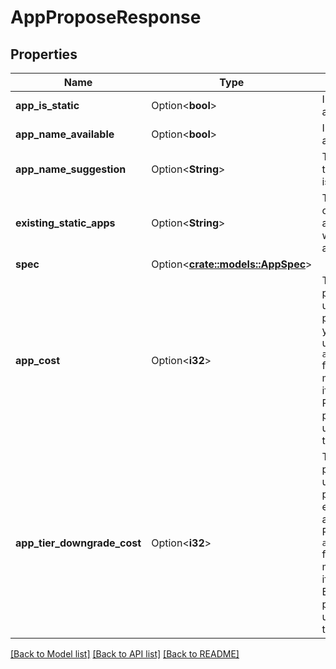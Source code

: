 # AppProposeResponse

## Properties

Name | Type | Description | Notes
------------ | ------------- | ------------- | -------------
**app_is_static** | Option<**bool**> | Indicates whether the app is a static app. | [optional]
**app_name_available** | Option<**bool**> | Indicates whether the app name is available. | [optional]
**app_name_suggestion** | Option<**String**> | The suggested name if the proposed app name is unavailable. | [optional]
**existing_static_apps** | Option<**String**> | The maximum number of free static apps the account can have. We will charge you for any additional static apps. | [optional]
**spec** | Option<[**crate::models::AppSpec**](app_spec.md)> |  | [optional]
**app_cost** | Option<**i32**> | The monthly cost of the proposed app in USD using the next pricing plan tier. For example, if you propose an app that uses the Basic tier, the `app_tier_upgrade_cost` field displays the monthly cost of the app if it were to use the Professional tier. If the proposed app already uses the most expensive tier, the field is empty. | [optional]
**app_tier_downgrade_cost** | Option<**i32**> | The monthly cost of the proposed app in USD using the previous pricing plan tier. For example, if you propose an app that uses the Professional tier, the `app_tier_downgrade_cost` field displays the monthly cost of the app if it were to use the Basic tier. If the proposed app already uses the lest expensive tier, the field is empty. | [optional]

[[Back to Model list]](../README.md#documentation-for-models) [[Back to API list]](../README.md#documentation-for-api-endpoints) [[Back to README]](../README.md)


